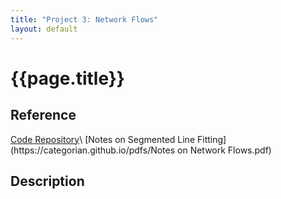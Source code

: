 ```yaml
---
title: "Project 3: Network Flows"
layout: default
---
```

<h1>{{page.title}}</h1>

<h2>Reference</h2>
<a href = "https://github.com/CategorIAN/CSCI_532_HW3">Code Repository</a>\
[Notes on Segmented Line Fitting](https://categorian.github.io/pdfs/Notes on Network Flows.pdf)

<h2>Description</h2>
